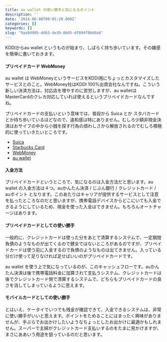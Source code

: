 ```yaml
---
title: au wallet の使い勝手と気になるポイント
description: ''
date: '2014-06-08T09:05:20.000Z'
categories: []
keywords: []
slug: "9aa9d98b-ddb3-4e39-8b05-df094f8b60a6"
---
```

KDDIからau wallet というものが始まり、しばらく持ち歩いています。その雑感を簡単に書いておきます。

#### プリペイドカード WebMoney

au wallet は WebMoneyというサービスをKDDI用にちょっとカスタマイズしたサービスとのこと。WebMoney社はKDDI 100%出資会社なんですね。こういう新しい決済方法は、対応店を増やすのに苦労しますが、au walletは MasterCardのクレカ対応していれば使えるというプリペイドカードなんですね。

プリペイドカードの支払いという意味では、普段から Suica とか スタバカード とか持ち歩いているほどなので、違和感は特にありません。むしろ少額非現金決済はおサイフの中から小銭を探す行為の煩わしさから解放されるのでむしろ積極的に使っていきたいところです。

*   [Suica](http://www.jreast.co.jp/suica/)
*   [Starbucks Card](http://www.starbucks.co.jp/card/)
*   [WebMoney](http://www.webmoney.jp)
*   [au wallet](http://www.au.kddi.com/au-id/au-wallet/)

#### 入金方法

プリペイドカードというところで、気になるのは入金方法だと思います。au wallet の入金方法は４つ。auかんたん決済 / じぶん銀行 / クレジットカード / auポイント となります。このあたりはキャリアが提供するサービスとして注意を払ったところなのだと思いますが、携帯電話デバイスからどこにいても入金できるようにしているため、現金を使った入金はできません。もちろんオートチャージはあります。

#### プリペイドカードとしての使い勝手

一般的に、クレジットカードは使った分をあとで清算するシステムで、一定期間負債のようなものが出てくるので健全ではないところがあるのですが、プリペイドカードは使う前に入金するので負債のようなものは出てきません。入っている分だけ使って足りなければ足せばいいのがプリペイドカードです。

au wallet を使う上で気になっているのが、このキャッシュフローです。auかんたん決済は後で携帯電話料金に加算されて支払うシステム、クレジットカードは後でクレジットカード側で清算するシステムで、どちらもプリペイドカードの良さを消してしまっているように思えます。

#### モバイルカードとしての使い勝手

とはいえ、ケータイでいつでも残金が確認できて、入金できるシステムは、非常に使い勝手がいいと思えます。ポイントをためることにはまったく興味がありませんが、手ぶらでお出かけしたいようなちょっとしたお出かけに最適かもしれません。スーパーで主婦がクレジットカード支払いするのをたまに見かけますが、まさにああいう用途を狙っているのだと思います。